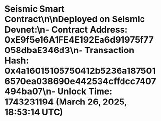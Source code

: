 # Seismic Smart Contract\n\nDeployed on Seismic Devnet:\n- **Contract Address**: 0xE9f5e16A1FE4E192Ea6d91975f77058dbaE346d3\n- **Transaction Hash**: 0x4a16015105750412b5236a1875016570ea038690e442534cffdcc7407494ba07\n- **Unlock Time**: 1743231194 (March 26, 2025, 18:53:14 UTC)
